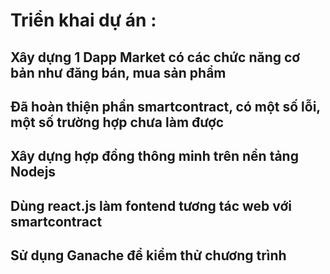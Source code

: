 # Triển khai dự án :

  ## Xây dựng 1 Dapp Market có các chức năng cơ bản như đăng bán, mua sản phẩm
  ## Đã hoàn thiện phần smartcontract, có một số lỗi, một số trường hợp chưa làm được
  ## Xây dựng hợp đồng thông minh trên nền tảng Nodejs
  ## Dùng react.js làm fontend tương tác web với smartcontract
  ## Sử dụng Ganache để kiểm thử chương trình

